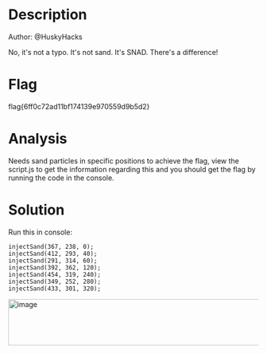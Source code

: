 # Description
Author: @HuskyHacks  
  
No, it's not a typo. It's not sand. It's SNAD. There's a difference!

# Flag
flag{6ff0c72ad11bf174139e970559d9b5d2}


# Analysis
Needs sand particles in specific positions to achieve the flag, view the script.js to get the information regarding this and you should get the flag by running the code in the console.


# Solution
Run this in console:
```
injectSand(367, 238, 0);
injectSand(412, 293, 40);
injectSand(291, 314, 60);
injectSand(392, 362, 120);
injectSand(454, 319, 240);
injectSand(349, 252, 280);
injectSand(433, 301, 320);
```

<img width="687" height="93" alt="image" src="https://github.com/user-attachments/assets/fe789ccd-b242-400e-b808-11bd3a1e43f7" />

